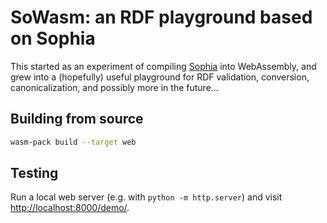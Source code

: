 # SoWasm: an RDF playground based on Sophia

This started as an experiment of compiling [Sophia] into WebAssembly, and grew into a (hopefully) useful playground for RDF validation, conversion, canonicalization, and possibly more in the future...

## Building from source

```bash
wasm-pack build --target web
```

## Testing

Run a local web server (e.g. with `python -m http.server`) and visit <http://localhost:8000/demo/>.


[Sophia]: https://github.com/pchampin/sophia_rs
